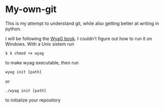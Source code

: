 # My-own-git

This is my attempt to understand git, while also getting better at writing in python.

I will be following the [WyaG book](https://wyag.thb.lt/).
I couldn't figure out how to run it on Windows.
With a Unix sistem run

```
$ $ chmod +x wyag
```

to make wyag executable, then run

```
wyag init [path]
```
or
```
./wyag init [path]
```

to initialize your repository
